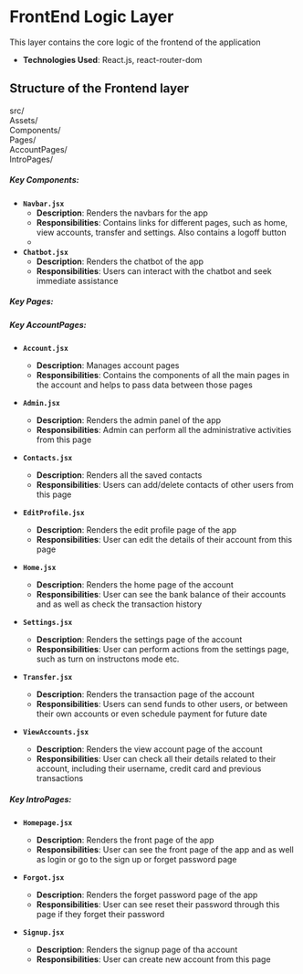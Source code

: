 # FrontEnd Logic Layer

This layer contains the core logic of the frontend of the application

- **Technologies Used**: React.js, react-router-dom

## Structure of the Frontend layer

src/  
  Assets/  
  Components/  
  Pages/  
     AccountPages/  
     IntroPages/  
    
##### Key Components:

- **`Navbar.jsx`**
  - **Description**: Renders the navbars for the app
  - **Responsibilities**: Contains links for different pages, such as home, view accounts, transfer and settings. Also contains a logoff button
  - 
- **`Chatbot.jsx`**
  - **Description**: Renders the chatbot of the app
  - **Responsibilities**: Users can interact with the chatbot and seek immediate assistance

##### Key Pages:

##### Key AccountPages:

- **`Account.jsx`**
  - **Description**: Manages account pages
  - **Responsibilities**: Contains the components of all the main pages in the account and helps to pass data between those pages
    
- **`Admin.jsx`**
  - **Description**: Renders the admin panel of the app
  - **Responsibilities**: Admin can perform all the administrative activities from this page
    
- **`Contacts.jsx`**
  - **Description**: Renders all the saved contacts
  - **Responsibilities**: Users can add/delete contacts of other users from this page
    
- **`EditProfile.jsx`**
  - **Description**: Renders the edit profile page of the app
  - **Responsibilities**: User can edit the details of their account from this page

- **`Home.jsx`**
  - **Description**: Renders the home page of the account
  - **Responsibilities**: User can see the bank balance of their accounts and as well as check the transaction history

- **`Settings.jsx`**
  - **Description**: Renders the settings page of the account
  - **Responsibilities**: User can perform actions from the settings page, such as turn on instructons mode etc.

- **`Transfer.jsx`**
  - **Description**: Renders the transaction page of the account
  - **Responsibilities**: Users can send funds to other users, or between their own accounts or even schedule payment for future date
    
- **`ViewAccounts.jsx`**
  - **Description**: Renders the view account page of the account
  - **Responsibilities**: User can check all their details related to their account, including their username, credit card and previous transactions

##### Key IntroPages:

- **`Homepage.jsx`**
  - **Description**: Renders the front page of the app
  - **Responsibilities**: User can see the front page of the app and as well as login or go to the sign up or forget password page

- **`Forgot.jsx`**
  - **Description**: Renders the forget password page of the app
  - **Responsibilities**: User can see reset their password through this page if they forget their password

- **`Signup.jsx`**
  - **Description**: Renders the signup page of tha account
  - **Responsibilities**: User can create new account from this page
